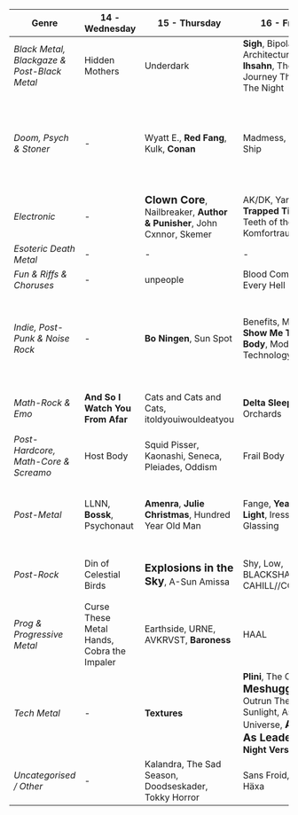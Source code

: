 |Genre|14 - Wednesday|15 - Thursday|16 - Friday|17 - Saturday|
|---|---|---|---|---|
|_Black Metal, Blackgaze & Post-Black Metal_|Hidden Mothers|Underdark|<span style="font-size: medium; font-weight: bold;">Sigh</span>, Bipolar Architecture, <span style="font-size: medium; font-weight: bold;">Ihsahn</span>, The Sun's Journey Through The Night|<span style="font-size: medium; font-weight: bold;">Hexvessel</span>, Nadir|
|_Doom, Psych & Stoner_|-|Wyatt E., <span style="font-size: medium; font-weight: bold;">Red Fang</span>, Kulk, <span style="font-size: medium; font-weight: bold;">Conan</span>|Madmess, Yomi Ship|Iskandr, <span style="font-size: medium; font-weight: bold;">Slift</span>, Sunnata, Codex Serafini, <span style="font-size: larger; font-weight: bold;">Electric Wizard</span>, WuW|
|_Electronic_|-|<span style="font-size: larger; font-weight: bold;">Clown Core</span>, Nailbreaker, <span style="font-size: medium; font-weight: bold;">Author & Punisher</span>, John Cxnnor, Skemer|AK/DK, Yard, <span style="font-size: medium; font-weight: bold;">Three Trapped Tigers</span>, Teeth of the Sea, Komfortrauschen|<span style="font-size: medium; font-weight: bold;">Scaler</span>, Gallops, Colossal Squid|
|_Esoteric Death Metal_|-|-|-|<span style="font-size: medium; font-weight: bold;">Imperial Triumphant</span>|
|_Fun & Riffs & Choruses_|-|unpeople|Blood Command, Every Hell|-|
|_Indie, Post-Punk & Noise Rock_|-|<span style="font-size: medium; font-weight: bold;">Bo Ningen</span>, Sun Spot|Benefits, Maruja, <span style="font-size: medium; font-weight: bold;">Show Me The Body</span>, Modern Technology|<span style="font-size: medium; font-weight: bold;">KEN Mode</span>, Peach, MSPAINT, The Psychotic Monks, Thank, Quade|
|_Math-Rock & Εmo_|<span style="font-size: medium; font-weight: bold;">And So I Watch You From Afar</span>|Cats and Cats and Cats, itoldyouiwouldeatyou|<span style="font-size: medium; font-weight: bold;">Delta Sleep</span>, Orchards|<span style="font-size: medium; font-weight: bold;">And So I Watch You From Afar</span>, <span style="font-size: medium; font-weight: bold;">Brontide</span>|
|_Post-Hardcore, Math-Core & Screamo_|Host Body|Squid Pisser, Kaonashi, Seneca, Pleiades, Oddism|Frail Body|Cassus|
|_Post-Metal_|LLNN, <span style="font-size: medium; font-weight: bold;">Bossk</span>, Psychonaut|<span style="font-size: medium; font-weight: bold;">Amenra</span>, <span style="font-size: medium; font-weight: bold;">Julie Christmas</span>, Hundred Year Old Man|Fange, <span style="font-size: medium; font-weight: bold;">Year of no Light</span>, Iress, Glassing|<span style="font-size: medium; font-weight: bold;">Bossk</span>, Briqueville, Love Sex Machine, Torpor, Sâver|
|_Post-Rock_|Din of Celestial Birds|<span style="font-size: larger; font-weight: bold;">Explosions in the Sky</span>, A-Sun Amissa|Shy, Low, BLACKSHAPE, CAHILL//COSTELLO|<span style="font-size: medium; font-weight: bold;">Caspian</span>, <span style="font-size: larger; font-weight: bold;">Mogwai</span>, Silver Moth, Haus Horo|
|_Prog & Progressive Metal_|Curse These Metal Hands, Cobra the Impaler|Earthside, URNE, AVKRVST, <span style="font-size: medium; font-weight: bold;">Baroness</span>|HAAL|Vower, <span style="font-size: medium; font-weight: bold;">Earthtone9</span>, Anta|
|_Tech Metal_|-|<span style="font-size: medium; font-weight: bold;">Textures</span>|<span style="font-size: medium; font-weight: bold;">Plini</span>, The Omnific, <span style="font-size: larger; font-weight: bold;">Meshuggah</span>, Outrun The Sunlight, Asymetric Universe, <span style="font-size: larger; font-weight: bold;">Animals As Leaders</span>, <span style="font-size: medium; font-weight: bold;">Night Verses</span>|Maebe|
|_Uncategorised / Other_|-|Kalandra, The Sad Season, Doodseskader, Tokky Horror|Sans Froid, Zetra, i Häxa|THOT|

